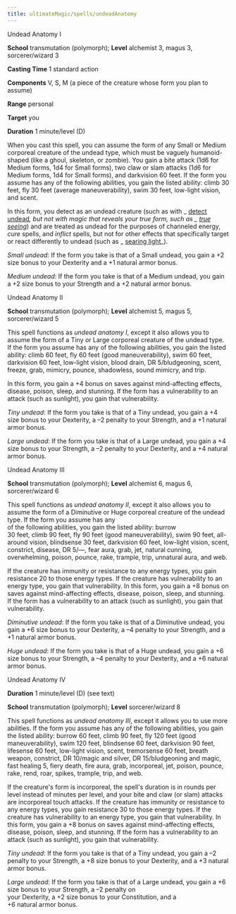 ```yaml
---
title: ultimateMagic/spells/undeadAnatomy
---
```

Undead Anatomy I

**School** transmutation (polymorph); **Level** alchemist 3, magus 3, sorcerer/wizard 3

**Casting Time** 1 standard action

**Components** V, S, M (a piece of the creature whose form you plan to assume)

**Range** personal

**Target** you

**Duration** 1 minute/level (D)

When you cast this spell, you can assume the form of any Small or Medium corporeal creature of the undead type, which must be vaguely humanoid-shaped (like a ghoul, skeleton, or zombie). You gain a bite attack (1d6 for Medium forms, 1d4 for Small forms), two claw or slam attacks (1d6 for Medium forms, 1d4 for Small forms), and darkvision 60 feet. If the form you assume has any of the following abilities, you gain the listed ability: climb 30 feet, fly 30 feet (average maneuverability), swim 30 feet, low-light vision, and scent.

In this form, you detect as an undead creature (such as with _ [detect undead](spells/detectUndead.md#_detect-undead)_, but not with magic that reveals your true form, such as _ [true seeing](spells/trueSeeing.md#_true-seeing)_) and are treated as undead for the purposes of channeled energy, _cure_ spells, and _inflict_ spells, but not for other effects that specifically target or react differently to undead (such as _ [searing light](spells/searingLight.md#_searing-light)_).

_Small undead_: If the form you take is that of a Small undead, you gain a +2 size bonus to your Dexterity and a +1 natural armor bonus.

_Medium undead_: If the form you take is that of a Medium undead, you gain a +2 size bonus to your Strength and a +2 natural armor bonus.

Undead Anatomy II

**School** transmutation (polymorph); **Level** alchemist 5, magus 5, sorcerer/wizard 5

This spell functions as _undead anatomy I_, except it also allows you to assume the form of a Tiny or Large corporeal creature of the undead type. If the form you assume has any of the following abilities, you gain the listed ability: climb 60 feet, fly 60 feet (good maneuverability), swim 60 feet, darkvision 60 feet, low-light vision, blood drain, DR 5/bludgeoning, scent, freeze, grab, mimicry, pounce, shadowless, sound mimicry, and trip.

In this form, you gain a +4 bonus on saves against mind-affecting effects, disease, poison, sleep, and stunning. If the form has a vulnerability to an attack (such as sunlight), you gain that vulnerability.

_Tiny undead_: If the form you take is that of a Tiny undead, you gain a +4 size bonus to your Dexterity, a –2 penalty to your Strength, and a +1 natural armor bonus.

_Large undead_: If the form you take is that of a Large undead, you gain a +4 size bonus to your Strength, a –2 penalty to your Dexterity, and a +4 natural armor bonus.

Undead Anatomy III

**School** transmutation (polymorph); **Level** alchemist 6, magus 6, sorcerer/wizard 6

This spell functions as _undead anatomy II_, except it also allows you to assume the form of a Diminutive or Huge corporeal creature of the undead type. If the form you assume has any   
of the following abilities, you gain the listed ability: burrow   
30 feet, climb 90 feet, fly 90 feet (good maneuverability), swim 90 feet, all-around vision, blindsense 30 feet, darkvision 60 feet, low-light vision, scent, constrict, disease, DR 5/—, fear aura, grab, jet, natural cunning, overwhelming, poison, pounce, rake, trample, trip, unnatural aura, and web.

If the creature has immunity or resistance to any energy types, you gain resistance 20 to those energy types. If the creature has vulnerability to an energy type, you gain that vulnerability. In this form, you gain a +8 bonus on saves against mind-affecting effects, disease, poison, sleep, and stunning. If the form has a vulnerability to an attack (such as sunlight), you gain that vulnerability.

_Diminutive undead_: If the form you take is that of a Diminutive undead, you gain a +6 size bonus to your Dexterity, a –4 penalty to your Strength, and a +1 natural armor bonus.

_Huge undead_: If the form you take is that of a Huge undead, you gain a +6 size bonus to your Strength, a –4 penalty to your Dexterity, and a +6 natural armor bonus.

Undead Anatomy IV

**Duration** 1 minute/level (D) (see text)

**School** transmutation (polymorph); **Level** sorcerer/wizard 8

This spell functions as _undead anatomy III_, except it allows you to use more abilities. If the form you assume has any of the following abilities, you gain the listed ability: burrow 60 feet, climb 90 feet, fly 120 feet (good maneuverability), swim 120 feet, blindsense 60 feet, darkvision 90 feet, lifesense 60 feet, low-light vision, scent, tremorsense 60 feet, breath weapon, constrict, DR 10/magic and silver, DR 15/bludgeoning and magic, fast healing 5, fiery death, fire aura, grab, incorporeal, jet, poison, pounce, rake, rend, roar, spikes, trample, trip, and web.

If the creature's form is incorporeal, the spell's duration is in rounds per level instead of minutes per level, and your bite and claw (or slam) attacks are incorporeal touch attacks. If the creature has immunity or resistance to any energy types, you gain resistance 30 to those energy types. If the creature has vulnerability to an energy type, you gain that vulnerability. In this form, you gain a +8 bonus on saves against mind-affecting effects, disease, poison, sleep, and stunning. If the form has a vulnerability to an attack (such as sunlight), you gain that vulnerability.

_Tiny undead_: If the form you take is that of a Tiny undead, you gain a –2 penalty to your Strength, a +8 size bonus to your Dexterity, and a +3 natural armor bonus.

_Large undead_: If the form you take is that of a Large undead, you gain a +6 size bonus to your Strength, a –2 penalty on   
your Dexterity, a +2 size bonus to your Constitution, and a   
+6 natural armor bonus.

